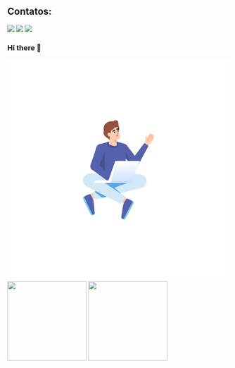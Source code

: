## Contatos:

<div>
<a href="https://instagram.com/lightup.marketingdigital" target="blank"><img loading="lazy" src="https://img.shields.io/badge/-Instagram-%23E4405F?style=for-the-badge&logo=instagram&logoColor=white"></a>
<a href="mailto:lucasmatheussc97@gmail.com"><img loading="lazy" src="https://img.shields.io/badge/Gmail-D14836?style=for-the-badge&logo=gmail&logoColor=white"></a>
<a href="https://www.linkedin.com/in/lucascardev" target="blank"><img loading="lazy" src="https://img.shields.io/badge/-LinkedIn-%230077B5?style=for-the-badge&logo=linkedin&logoColor=white"></a>   
</div>


### Hi there 👋

<svg width="1080" height="1080" viewBox="0 0 1080 1080" fill="none" xmlns="http://www.w3.org/2000/svg">
<rect width="1080" height="1080" fill="white"/>
<path d="M378.07 665.911L420.896 755.502L415.585 758.041C413.792 758.898 411.733 759.008 409.86 758.346C407.987 757.685 406.453 756.306 405.597 754.514L369.23 678.438C368.374 676.646 368.264 674.587 368.925 672.714C369.587 670.84 370.966 669.307 372.758 668.45L378.07 665.911L378.07 665.911Z" fill="#71C8EA"/>
<path d="M424.695 645.68L395.139 657.898L411.72 681.346L437.922 673.351L424.695 645.68Z" fill="#FFCCB3"/>
<path d="M405.816 658.834C405.816 658.834 417.355 676.657 419.096 686.615C420.836 696.574 426.798 746.948 425.194 751.489C424.041 754.753 419.853 756.153 417.196 756.45C416.613 756.512 416.025 756.391 415.514 756.104C415.003 755.817 414.593 755.378 414.343 754.848L375.468 673.523C374.818 672.166 374.727 670.609 375.213 669.185C375.7 667.762 376.725 666.586 378.07 665.911C383.448 663.209 391.675 659.16 395.139 657.899C400.493 655.95 404.027 655.962 405.816 658.834Z" fill="#5661AE"/>
<path d="M615.043 701.47L574.879 775.611C573.933 777.358 572.332 778.657 570.428 779.223C568.524 779.789 566.472 779.575 564.726 778.629L559.549 775.825L606.848 688.512L612.025 691.317C613.772 692.263 615.071 693.864 615.637 695.768C616.203 697.672 615.99 699.723 615.043 701.47Z" fill="#71C8EA"/>
<path d="M561.305 665.952L590.206 679.648L572.461 702.228L546.696 692.919L561.305 665.952Z" fill="#FFCCB3"/>
<path d="M579.495 680.043C579.495 680.043 567.07 697.259 564.828 707.117C562.587 716.975 554.088 766.983 555.46 771.6C556.446 774.918 560.558 776.528 563.197 776.958C563.776 777.05 564.369 776.959 564.894 776.698C565.419 776.437 565.85 776.019 566.127 775.502L609.063 696.246C609.78 694.924 609.95 693.373 609.536 691.927C609.122 690.48 608.157 689.254 606.849 688.512C601.614 685.542 593.601 681.082 590.206 679.648C584.957 677.431 581.427 677.264 579.495 680.043Z" fill="#5661AE"/>
<path d="M648.374 560.339C648.374 560.339 659.438 615.282 650.852 626.047L432.067 682.069L413.41 647.122L541.17 589.148L566.757 554.078L648.374 560.339Z" fill="#D1E8F7"/>
<path d="M593.01 599.544L544.738 615.689L522.213 625.134L551.505 651.487L525.317 657.403L453.886 599.544H593.01Z" fill="#5CA4E6"/>
<path d="M427.119 642.539L428.604 647.7L462.524 674.175L494.387 666.401C494.387 666.401 432.92 637.149 427.119 642.539Z" fill="#5CA4E6"/>
<path d="M488.525 557.134C488.525 557.134 426.66 553.778 395.996 556.473C376.251 558.209 369.133 608.736 384.89 617.928L553.996 704.514L573.924 668.504L464.835 594.663L542.88 583.685L488.525 557.134Z" fill="#D1E8F7"/>
<path d="M401.196 622.229C419.466 622.229 434.277 607.418 434.277 589.148C434.277 570.877 419.466 556.066 401.196 556.066C382.925 556.066 368.114 570.877 368.114 589.148C368.114 607.418 382.925 622.229 401.196 622.229Z" fill="#D1E8F7"/>
<path d="M645.356 626.502C663.626 626.502 678.437 611.691 678.437 593.42C678.437 575.15 663.626 560.339 645.356 560.339C627.085 560.339 612.274 575.15 612.274 593.42C612.274 611.691 627.085 626.502 645.356 626.502Z" fill="#D1E8F7"/>
<path d="M554.734 437.314C551.249 420.108 559.445 420.552 562.173 417.816C562.173 417.816 572.405 409.378 580.202 417.244C588.455 425.564 635.764 490.194 635.764 490.194L606.163 517.419L600.599 510.779L586.186 493.59L570.77 475.218L568.855 473.126L548.059 449.571C548.059 449.571 556.705 446.372 554.734 437.314Z" fill="#5661AE"/>
<path d="M571.15 454.592C583.063 450.601 589.486 437.709 585.496 425.796C581.506 413.883 568.614 407.46 556.7 411.45C544.787 415.44 538.364 428.333 542.354 440.246C546.345 452.159 559.237 458.582 571.15 454.592Z" fill="#5661AE"/>
<path d="M569.128 473.035C568.531 469.439 567.337 462.247 566.052 455.692L559.222 423.967C559.222 423.967 577.565 451.077 586.015 469.96C592.274 484.111 599.534 498.533 600.735 510.734L586.323 493.544L570.907 475.172L569.128 473.035Z" fill="#465393"/>
<path d="M665.331 417.431C672.365 404.602 668.985 402.424 671.977 395.124C674.925 388.001 669.691 370.345 674.702 372.752C679.712 375.16 681.263 381.558 681.263 381.558C684.69 375.496 687.846 364.342 696.049 363.065C704.254 361.788 704.98 364.37 709.63 368.186C722.001 378.479 706.226 393.948 703.593 399.839C701.899 403.531 689.452 414.788 688.073 417.249L681.808 426.336L665.331 417.431Z" fill="#FFCCB3"/>
<path d="M689.5 382.353L699.497 363.896L689.5 382.353Z" fill="#E56441"/>
<path d="M689.5 382.353L699.497 363.896" stroke="#E56441" stroke-width="0.94666" stroke-linecap="round"/>
<path d="M696.05 385.342L706.946 368.153L696.05 385.342Z" fill="#E56441"/>
<path d="M696.05 385.342L706.946 368.153" stroke="#E56441" stroke-width="0.94666" stroke-linecap="round"/>
<path d="M703.832 388.647L710.059 378.237L703.832 388.647Z" fill="#E56441"/>
<path d="M703.832 388.647L710.059 378.237" stroke="#E56441" stroke-width="0.94666" stroke-linecap="round"/>
<path d="M687.03 398.601C686.977 392.211 683.142 384.477 683.142 384.477L687.03 398.601Z" fill="#E56441"/>
<path d="M687.03 398.601C686.977 392.211 683.142 384.477 683.142 384.477" stroke="#E56441" stroke-width="0.94666" stroke-linecap="round"/>
<path d="M605.912 489.68L666.105 409.52C666.488 409.049 667.033 408.737 667.633 408.644C668.233 408.55 668.847 408.682 669.355 409.015L685.117 419.438C685.866 419.946 686.399 420.714 686.614 421.592C686.829 422.471 686.709 423.399 686.278 424.194L637.872 513.463L605.912 489.68Z" fill="#5661AE"/>
<path d="M620.537 523.537C631.67 523.537 640.695 514.513 640.695 503.38C640.695 492.248 631.67 483.223 620.537 483.223C609.405 483.223 600.38 492.248 600.38 503.38C600.38 514.513 609.405 523.537 620.537 523.537Z" fill="#5661AE"/>
<path d="M531.151 400.097C531.151 400.097 564.929 409.036 570.728 411.356C576.527 413.675 576.913 422.953 577.3 429.525C577.686 436.096 576.388 583.685 576.388 583.685L501.632 580.81L445.726 548.084C445.726 548.084 448.156 430.979 448.93 425.567C449.703 420.155 443.628 415.494 450.213 412.77L492.543 401.588L531.151 400.097Z" fill="#5661AE"/>
<path d="M474.898 452.674L475.5 561.718L443.362 525.898L458.911 449.281L474.898 452.674Z" fill="#465393"/>
<path d="M487.03 403.254C487.03 403.254 482.248 412.872 487.03 419.506C491.812 426.14 510.956 432.584 524.035 432.395C537.113 432.205 544.043 419.736 538.114 402.278L516.453 396.192L492.543 401.588L487.03 403.254Z" fill="#465393"/>
<path d="M541.172 320.37C541.172 320.37 550.59 340.693 540.545 344.891C530.5 349.089 531.67 321.356 541.172 320.37Z" fill="#93523E"/>
<path d="M530.548 385.402L533.273 416.126C533.273 416.126 535.885 420.245 525.712 422.408C519.168 423.8 501.545 416.857 498.127 414.774C496.673 414.002 495.534 412.747 494.906 411.226C494.278 409.705 494.199 408.012 494.685 406.44C495.724 402.679 500.029 371.358 500.029 371.358L530.548 385.402Z" fill="#FFCCB3"/>
<path d="M531.073 391.326L514.841 383.307L532.937 412.339L531.073 391.326Z" fill="#FF967C"/>
<path d="M535.763 326.252C535.763 326.252 545.289 350.142 548.744 366.902C552.23 383.81 546.668 388.033 539.328 390.52C533.54 392.481 524.296 394.045 518.007 392.077C506.541 388.487 495.323 378.126 492.64 375.998C488.486 372.703 484.384 357.757 490.473 349.301C496.562 340.846 520.551 314.274 535.763 326.252Z" fill="#FFCCB3"/>
<path d="M523.499 359.227C524.766 358.729 525.176 356.757 524.415 354.824C523.654 352.89 522.011 351.727 520.744 352.225C519.477 352.723 519.067 354.695 519.827 356.629C520.588 358.562 522.232 359.726 523.499 359.227Z" fill="#080B09"/>
<path d="M540.911 352.25C542.178 351.752 542.588 349.78 541.827 347.846C541.067 345.913 539.423 344.749 538.156 345.248C536.889 345.746 536.479 347.718 537.24 349.651C538 351.585 539.644 352.748 540.911 352.25Z" fill="#080B09"/>
<path d="M534.525 355.549C534.525 355.549 532.978 360.231 536.23 359.775C539.321 359.232 541.418 360.759 538.718 363.896" fill="#E56441"/>
<path d="M534.525 355.549C534.525 355.549 532.978 360.231 536.23 359.775C539.321 359.232 541.418 360.759 538.718 363.896" stroke="#E56441" stroke-width="0.94666" stroke-linecap="round"/>
<path d="M538.869 368.036L538.885 368.032L538.901 368.027C538.946 368.014 538.994 368.012 539.039 368.023C539.085 368.034 539.127 368.057 539.161 368.09C539.195 368.122 539.22 368.164 539.233 368.209C539.245 368.254 539.246 368.302 539.234 368.348L539.224 368.387L539.22 368.427C539.021 370.476 538.511 371.693 537.892 372.378C537.294 373.039 536.544 373.259 535.693 373.194C534.82 373.128 533.861 372.76 532.932 372.255C532.014 371.756 531.161 371.143 530.502 370.617C530.457 370.575 530.424 370.522 530.406 370.464C530.386 370.402 530.384 370.336 530.4 370.274C530.415 370.211 530.448 370.154 530.493 370.108C530.539 370.063 530.596 370.031 530.659 370.016L530.659 370.016L530.664 370.014C533.178 369.378 536.97 368.484 538.869 368.036Z" fill="#E56441" stroke="#E56441"/>
<path d="M512.468 351.041L512.706 351.375C513.011 351.892 513.508 352.268 514.089 352.42C514.669 352.572 515.286 352.489 515.806 352.187L524.592 346.774C525.029 346.529 525.357 346.13 525.513 345.655C525.668 345.18 525.64 344.663 525.433 344.208C525.319 343.924 525.147 343.666 524.926 343.453C524.706 343.24 524.442 343.076 524.154 342.972C523.866 342.869 523.558 342.827 523.253 342.851C522.947 342.875 522.65 342.963 522.381 343.11L513.356 348.19C513.107 348.315 512.886 348.489 512.705 348.702C512.525 348.914 512.389 349.161 512.306 349.427C512.224 349.693 512.195 349.973 512.223 350.251C512.25 350.528 512.334 350.797 512.468 351.041Z" fill="#080B09"/>
<path d="M542.823 337.158L532.511 338.114C532.206 338.146 531.911 338.242 531.646 338.397C531.381 338.551 531.152 338.76 530.974 339.009C530.796 339.258 530.673 339.543 530.613 339.843C530.553 340.144 530.557 340.454 530.625 340.753C530.714 341.245 530.984 341.686 531.382 341.988C531.781 342.29 532.278 342.432 532.776 342.385L543.082 341.839C543.68 341.792 544.236 341.509 544.627 341.054C545.018 340.599 545.213 340.007 545.169 339.408L545.176 338.998C545.147 338.721 545.062 338.452 544.927 338.208C544.792 337.964 544.609 337.75 544.39 337.579C544.17 337.407 543.918 337.281 543.649 337.209C543.38 337.137 543.099 337.119 542.823 337.158Z" fill="#080B09"/>
<path d="M523.94 331.018C523.94 331.018 518.793 340.812 509.455 343.717C500.117 346.621 505.22 361.359 505.22 361.359C505.22 361.359 498.817 354.99 491.456 358.575C484.096 362.161 489.683 376.232 499.852 376.412L497.086 392.246C497.086 392.246 491.936 385.832 486.52 382.4C481.103 378.969 461.645 365.647 470.241 348.103C470.241 348.103 463.516 323.467 481.96 310.695C500.404 297.922 516.368 302.742 516.368 302.742C516.368 302.742 520.765 295.767 530.957 297.192C541.148 298.617 543.499 316.995 540.124 323.642C536.749 330.289 531.249 333.114 523.94 331.018Z" fill="#93523E"/>
<path d="M447.099 429.212C460.069 417.382 463.899 424.641 467.648 425.576C467.648 425.576 480.144 430.019 477.402 440.749C474.504 452.105 443.362 525.898 443.362 525.898L404.797 514.49L407.635 506.305L414.977 485.108L422.819 462.443L423.629 459.726L433.153 429.782C433.153 429.782 440.34 435.556 447.099 429.212Z" fill="#5661AE"/>
<path d="M472.785 449.685C480.956 440.141 479.842 425.78 470.298 417.61C460.754 409.439 446.393 410.553 438.223 420.097C430.052 429.641 431.165 444.002 440.71 452.172C450.254 460.343 464.614 459.229 472.785 449.685Z" fill="#5661AE"/>
<path d="M439.544 507.773L511.142 577.933C511.559 578.375 511.797 578.955 511.811 579.562C511.825 580.17 511.614 580.761 511.218 581.222L498.823 595.484C498.222 596.16 497.391 596.589 496.491 596.687C495.592 596.785 494.688 596.544 493.956 596.013L411.785 536.348L439.544 507.773Z" fill="#5661AE"/>
<path d="M424.048 540.638C435.181 540.638 444.206 531.613 444.206 520.481C444.206 509.348 435.181 500.323 424.048 500.323C412.916 500.323 403.891 509.348 403.891 520.481C403.891 531.613 412.916 540.638 424.048 540.638Z" fill="#5661AE"/>
<path d="M540.532 494.258L501.675 601.91H423.547C423.547 598.623 424.853 595.471 427.177 593.146C429.502 590.822 432.654 589.516 435.941 589.516H492.464L526.017 494.258H540.532Z" fill="white"/>
<path d="M540.532 494.258H645.356L604.816 601.911H501.675L540.532 494.258Z" fill="url(#paint0_linear)"/>
<defs>
<linearGradient id="paint0_linear" x1="569.939" y1="494.002" x2="588.575" y2="723.418" gradientUnits="userSpaceOnUse">
<stop stop-color="white"/>
<stop offset="1" stop-color="#94B9FF"/>
</linearGradient>
</defs>
</svg>


<div>
<img loading="lazy" height="180em" src="https://github-readme-stats.vercel.app/api/top-langs/?username=lucascardev&layout=compact&langs_count=7&theme=dracula"/>
<img loading="lazy" height="180em" src="https://github-readme-stats.vercel.app/api?username=lucascardev&show_icons=true&theme=dracula"/>
</div>


<!--
**lucascardev/lucascardev** is a ✨ _special_ ✨ repository because its `README.md` (this file) appears on your GitHub profile.

Here are some ideas to get you started:

- 🔭 I’m currently working on ...
- 🌱 I’m currently learning ...
- 👯 I’m looking to collaborate on ...
- 🤔 I’m looking for help with ...
- 💬 Ask me about ...
- 📫 How to reach me: ...
- 😄 Pronouns: ...
- ⚡ Fun fact: ...
-->
